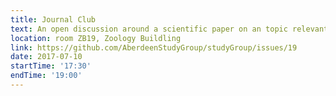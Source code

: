 ```yaml
---
title: Journal Club
text: An open discussion around a scientific paper on an topic relevant to open science.
location: room ZB19, Zoology Buildling
link: https://github.com/AberdeenStudyGroup/studyGroup/issues/19
date: 2017-07-10
startTime: '17:30'
endTime: '19:00'
---
```

